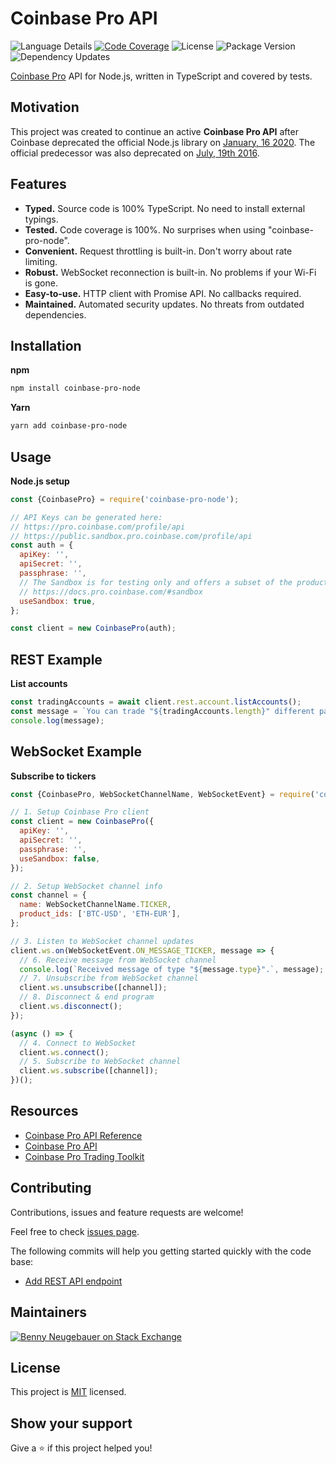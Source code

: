 # Coinbase Pro API

![Language Details](https://img.shields.io/github/languages/top/bennyn/coinbase-pro-node) [![Code Coverage](https://codecov.io/gh/bennyn/coinbase-pro-node/branch/master/graphs/badge.svg)](https://codecov.io/gh/bennyn/coinbase-pro-node) ![License](https://img.shields.io/npm/l/coinbase-pro-node.svg) ![Package Version](https://img.shields.io/npm/v/coinbase-pro-node.svg) ![Dependency Updates](https://img.shields.io/david/bennyn/coinbase-pro-node.svg)

[Coinbase Pro][1] API for Node.js, written in TypeScript and covered by tests.

## Motivation

This project was created to continue an active **Coinbase Pro API** after Coinbase deprecated the official Node.js library on [January, 16 2020](https://github.com/coinbase/coinbase-node/issues/140#issuecomment-574990136). The official predecessor was also deprecated on [July, 19th 2016](https://github.com/coinbase/coinbase-exchange-node/commit/b8347efdb4e2589367c1395b646d283c9c391681).

## Features

- **Typed.** Source code is 100% TypeScript. No need to install external typings.
- **Tested.** Code coverage is 100%. No surprises when using "coinbase-pro-node".
- **Convenient.** Request throttling is built-in. Don't worry about rate limiting.
- **Robust.** WebSocket reconnection is built-in. No problems if your Wi-Fi is gone.
- **Easy-to-use.** HTTP client with Promise API. No callbacks required.
- **Maintained.** Automated security updates. No threats from outdated dependencies.

## Installation

**npm**

```bash
npm install coinbase-pro-node
```

**Yarn**

```bash
yarn add coinbase-pro-node
```

## Usage

**Node.js setup**

```javascript
const {CoinbasePro} = require('coinbase-pro-node');

// API Keys can be generated here:
// https://pro.coinbase.com/profile/api
// https://public.sandbox.pro.coinbase.com/profile/api
const auth = {
  apiKey: '',
  apiSecret: '',
  passphrase: '',
  // The Sandbox is for testing only and offers a subset of the products/assets:
  // https://docs.pro.coinbase.com/#sandbox
  useSandbox: true,
};

const client = new CoinbasePro(auth);
```

## REST Example

**List accounts**

```javascript
const tradingAccounts = await client.rest.account.listAccounts();
const message = `You can trade "${tradingAccounts.length}" different pairs.`;
console.log(message);
```

## WebSocket Example

**Subscribe to tickers**

```javascript
const {CoinbasePro, WebSocketChannelName, WebSocketEvent} = require('coinbase-pro-node');

// 1. Setup Coinbase Pro client
const client = new CoinbasePro({
  apiKey: '',
  apiSecret: '',
  passphrase: '',
  useSandbox: false,
});

// 2. Setup WebSocket channel info
const channel = {
  name: WebSocketChannelName.TICKER,
  product_ids: ['BTC-USD', 'ETH-EUR'],
};

// 3. Listen to WebSocket channel updates
client.ws.on(WebSocketEvent.ON_MESSAGE_TICKER, message => {
  // 6. Receive message from WebSocket channel
  console.log(`Received message of type "${message.type}".`, message);
  // 7. Unsubscribe from WebSocket channel
  client.ws.unsubscribe([channel]);
  // 8. Disconnect & end program
  client.ws.disconnect();
});

(async () => {
  // 4. Connect to WebSocket
  client.ws.connect();
  // 5. Subscribe to WebSocket channel
  client.ws.subscribe([channel]);
})();
```

## Resources

- [Coinbase Pro API Reference][2]
- [Coinbase Pro API][3]
- [Coinbase Pro Trading Toolkit](https://github.com/coinbase/coinbase-pro-trading-toolkit)

## Contributing

Contributions, issues and feature requests are welcome!

Feel free to check [issues page](https://github.com/bennyn/coinbase-pro-node/issues).

The following commits will help you getting started quickly with the code base:

- [Add REST API endpoint](https://github.com/bennyn/coinbase-pro-node/commit/8a150fecb7d32b7b7cd39a8109985f665aaee26e)

## Maintainers

[![Benny Neugebauer on Stack Exchange][stack_exchange_bennyn_badge]][stack_exchange_bennyn_url]

## License

This project is [MIT](./LICENSE) licensed.

## Show your support

Give a ⭐️ if this project helped you!

[1]: https://pro.coinbase.com/
[2]: https://docs.pro.coinbase.com/
[3]: https://github.com/coinbase/coinbase-pro-node
[stack_exchange_bennyn_badge]: http://stackexchange.com/users/flair/203782.png?theme=default
[stack_exchange_bennyn_url]: http://stackexchange.com/users/203782/benny-neugebauer?tab=accounts
